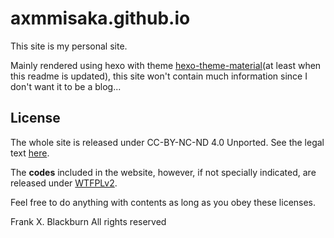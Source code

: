 # axmmisaka.github.io

This site is my personal site.

Mainly rendered using hexo with theme [hexo-theme-material](https://github.com/viosey/hexo-theme-material)(at least when this readme is updated), this site won't contain much information since I don't want it to be a blog...

## License

The whole site is released under CC-BY-NC-ND 4.0 Unported. See the legal text [here](https://creativecommons.org/licenses/by-nc-sa/4.0/legalcode).

The **codes** included in the website, however, if not specially indicated, are released under [WTFPLv2](http://www.wtfpl.net/about/). 

Feel free to do anything with contents as long as you obey these licenses.



Frank X. Blackburn
All rights reserved
